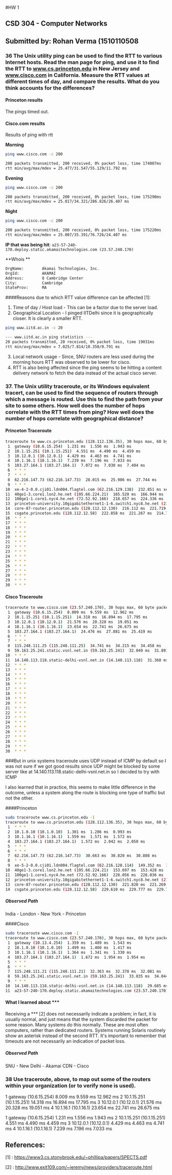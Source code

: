 #HW 1

## CSD 304 - Computer Networks

## Submitted by: Rohan Verma (1510110508

### 36 The Unix utility ping can be used to find the RTT to various Internet hosts. Read the man page for ping, and use it to find the RTT to www.cs.princeton.edu in New Jersey and www.cisco.com in California. Measure the RTT values at different times of day, and compare the results. What do you think accounts for the differences?

#### Princeton results

The pings timed out. 

#### Cisco.com results

Results of ping with rtt

**Morning**

```bash
ping www.cisco.com -c 200

200 packets transmitted, 200 received, 0% packet loss, time 174007ms
rtt min/avg/max/mdev = 25.477/31.547/55.129/11.792 ms

```

**Evening**

```bash
ping www.cisco.com -c 200

200 packets transmitted, 200 received, 0% packet loss, time 175290ms
rtt min/avg/max/mdev = 25.017/34.321/286.826/26.407 ms
```

**Night**

```bash
ping www.cisco.com -c 200

200 packets transmitted, 200 received, 0% packet loss, time 175220ms
rtt min/avg/max/mdev = 25.007/35.391/76.726/24.407 ms
```

**IP that was being hit**: `a23-57-240-170.deploy.static.akamaitechnologies.com (23.57.240.170)`

**Whois **

```bash
OrgName:        Akamai Technologies, Inc.
OrgId:          AKAMAI
Address:        8 Cambridge Center
City:           Cambridge
StateProv:      MA
```

####Reasons due to which RTT value difference can be affected [1]:

1. Time of day / Host load - This can be a factor due to the server load.
2. Geographical Location - I pinged IITDelhi since it is geographically closer. It is clearly a smaller RTT.

```bash 
ping www.iitd.ac.in -c 20

--- www.iitd.ac.in ping statistics ---
20 packets transmitted, 20 received, 0% packet loss, time 19031ms
rtt min/avg/max/mdev = 7.025/7.814/10.350/0.791 ms

```



3. Local network usage - Since, SNU routers are less used during the morning hours RTT was observed to be lower for cisco.
4. RTT is also being affected since the ping seems to be hitting a content delivery network to fetch the data instead of the actual cisco server.




### 37. The Unix utility traceroute, or its Windows equivalent tracert, can be used to find the sequence of routers through which a message is routed. Use this to find the path from your site to some others. How well does the number of hops correlate with the RTT times from ping? How well does the number of hops correlate with geographical distance?

#### Princeton Traceroute

```bash
traceroute to www.cs.princeton.edu (128.112.136.35), 30 hops max, 60 byte packets
 1  gateway (10.6.15.254)  1.231 ms  1.556 ms  1.943 ms
 2  10.1.15.251 (10.1.15.251)  4.551 ms  4.490 ms  4.459 ms
 3  10.12.0.1 (10.12.0.1)  4.429 ms  4.463 ms  4.741 ms
 4  10.1.16.1 (10.1.16.1)  7.239 ms  7.196 ms  7.033 ms
 5  103.27.164.1 (103.27.164.1)  7.072 ms  7.030 ms  7.404 ms
 6  * * *
 7  * * *
 8  62.216.147.73 (62.216.147.73)  28.015 ms  25.906 ms  27.744 ms
 9  * * *
10  xe-4-2-0.0.cji01.ldn004.flagtel.com (62.216.129.138)  232.851 ms xe-5-2-0.0.cji01.ldn004.flagtel.com (62.216.128.114)  147.114 ms  153.304 ms
11  40ge1-3.core1.lon2.he.net (195.66.224.21)  165.520 ms  166.944 ms  151.230 ms
12  100ge1-1.core1.nyc4.he.net (72.52.92.166)  218.657 ms  224.336 ms  220.070 ms
13  princeton-university.10gigabitethernet1-1-6.switch1.nyc8.he.net (216.66.49.74)  225.394 ms  223.734 ms  216.850 ms
14  core-87-router.princeton.edu (128.112.12.130)  216.112 ms  221.719 ms  268.720 ms
15  csgate.princeton.edu (128.112.12.58)  222.858 ms  221.267 ms  214.702 ms
16  * * *
17  * * *
18  * * *
19  * * *
20  * * *
21  * * *
22  * * *
23  * * *
24  * * *
25  * * *
26  * * *
27  * * *
28  * * *
29  * * *
30  * * *
```

#### Cisco Traceroute

```bash 
traceroute to www.cisco.com (23.57.240.170), 30 hops max, 60 byte packets
 1  gateway (10.6.15.254)  8.009 ms  9.559 ms  12.962 ms
 2  10.1.15.251 (10.1.15.251)  14.318 ms  16.894 ms  17.795 ms
 3  10.12.0.1 (10.12.0.1)  21.576 ms  20.328 ms  19.051 ms
 4  10.1.16.1 (10.1.16.1)  23.654 ms  22.741 ms  26.675 ms
 5  103.27.164.1 (103.27.164.1)  24.476 ms  27.881 ms  25.419 ms
 6  * * *
 7  * * *
 8  115.248.111.25 (115.248.111.25)  34.741 ms  34.215 ms  34.458 ms
 9  59.163.25.241.static.vsnl.net.in (59.163.25.241)  32.049 ms  31.891 ms  31.650 ms
10  * * *
11  14.140.113.118.static-delhi-vsnl.net.in (14.140.113.118)  31.360 ms  31.929 ms  31.650 ms
12  * * *
13  * * *
14  * * *
15  * * *
16  * * *
17  * * *
18  * * *
19  * * *
20  * * *
21  * * *
22  * * *
23  * * *
24  * * *
25  * * *
26  * * *
27  * * *
28  * * *
29  * * *
30  * * *
```

###But in unix systems traceroute uses UDP instead of ICMP by default so I was not sure if we got good results since UDP might be blocked by some server like at 14.140.113.118.static-delhi-vsnl.net.in so I decided to try with ICMP

I also learned that in practice, this seems to make little difference in the outcome, unless a system along the route is blocking one type of traffic but not the other.

####Princeton

```bash
sudo traceroute www.cs.princeton.edu -I
traceroute to www.cs.princeton.edu (128.112.136.35), 30 hops max, 60 byte packets
 1  * * *
 2  10.1.0.10 (10.1.0.10)  1.301 ms  1.286 ms  0.993 ms
 3  10.1.16.1 (10.1.16.1)  1.559 ms  1.571 ms  1.572 ms
 4  103.27.164.1 (103.27.164.1)  1.572 ms  2.042 ms  2.050 ms
 5  * * *
 6  * * *
 7  62.216.147.73 (62.216.147.73)  30.663 ms  30.820 ms  30.808 ms
 8  * * *
 9  xe-5-2-0.0.cji01.ldn004.flagtel.com (62.216.128.114)  149.352 ms  151.779 ms  151.848 ms
10  40ge1-3.core1.lon2.he.net (195.66.224.21)  153.697 ms  153.428 ms  154.068 ms
11  100ge1-1.core1.nyc4.he.net (72.52.92.166)  228.056 ms  228.036 ms  227.856 ms
12  princeton-university.10gigabitethernet1-1-6.switch1.nyc8.he.net (216.66.49.74)  219.587 ms  220.713 ms  220.683 ms
13  core-87-router.princeton.edu (128.112.12.130)  221.820 ms  221.269 ms  221.695 ms
14  csgate.princeton.edu (128.112.12.58)  229.610 ms  229.777 ms  229.715 ms^C
```

##### Observed Path

India - London - New York - Princeton

####Cisco 

```bash 
sudo traceroute www.cisco.com -I
traceroute to www.cisco.com (23.57.240.170), 30 hops max, 60 byte packets
 1  gateway (10.13.4.254)  1.359 ms  1.489 ms  1.543 ms
 2  10.1.0.10 (10.1.0.10)  1.499 ms  1.460 ms  1.417 ms
 3  10.1.16.1 (10.1.16.1)  1.364 ms  1.341 ms  1.330 ms
 4  103.27.164.1 (103.27.164.1)  1.672 ms  1.954 ms  1.954 ms
 5  * * *
 6  * * *
 7  115.248.111.21 (115.248.111.21)  32.363 ms  32.378 ms  32.081 ms
 8  59.163.25.241.static.vsnl.net.in (59.163.25.241)  33.835 ms  34.044 ms  34.080 ms
 9  * * *
10  14.140.113.118.static-delhi-vsnl.net.in (14.140.113.118)  29.685 ms  29.772 ms  29.369 ms
11  a23-57-240-170.deploy.static.akamaitechnologies.com (23.57.240.170)  29.414 ms  29.793 ms  29.255 ms
```

#### What I learned about ***

Receiving a *** [2] does not necessarily indicate a problem; in fact, it is usually normal, and just means that the system discarded the packet for some reason. Many systems do this normally. These are most often computers, rather than dedicated routers. Systems running Solaris routinely show an asterisk instead of the second RTT. It's important to remember that timeouts are not necessarily an indication of packet loss.

##### Observed Path

SNU - New Delhi - Akamai CDN - Cisco

### 38 Use traceroute, above, to map out some of the routers within your organization (or to verify none is used).

 1  gateway (10.6.15.254)  8.009 ms  9.559 ms  12.962 ms
 2  10.1.15.251 (10.1.15.251)  14.318 ms  16.894 ms  17.795 ms
 3  10.12.0.1 (10.12.0.1)  21.576 ms  20.328 ms  19.051 ms
 4  10.1.16.1 (10.1.16.1)  23.654 ms  22.741 ms  26.675 ms

 1  gateway (10.6.15.254)  1.231 ms  1.556 ms  1.943 ms
 2  10.1.15.251 (10.1.15.251)  4.551 ms  4.490 ms  4.459 ms
 3  10.12.0.1 (10.12.0.1)  4.429 ms  4.463 ms  4.741 ms
 4  10.1.16.1 (10.1.16.1)  7.239 ms  7.196 ms  7.033 ms


## References: 
[1] : https://www3.cs.stonybrook.edu/~phillipa/papers/SPECTS.pdf

[2] : http://www.exit109.com/~jeremy/news/providers/traceroute.html
